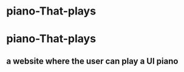 # piano-That-plays

<h1>piano-That-plays</h1>
<h2>a website where the user can play a UI piano
</h2>
